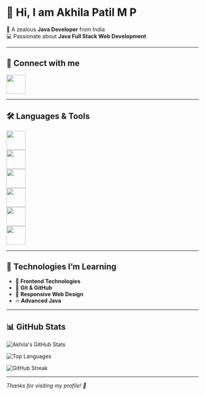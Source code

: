 # 👋 Hi, I am Akhila Patil M P



🎯 A zealous **Java Developer** from India  
💻 Passionate about **Java Full Stack Web Development** 


---



## 🔗 Connect with me  

<a href="https://www.linkedin.com/in/akhila-patil-m-p-546822255/" target="_blank">
  <img src="https://img.icons8.com/color/48/000000/linkedin.png" width="50" height="50"/>
</a>

---



## 🛠️ Languages & Tools  

<p align="left">
  <img src="https://img.icons8.com/color/48/000000/c-programming.png" width="50"/><br>
  <img src="https://img.icons8.com/color/48/000000/java-coffee-cup-logo.png" width="50"/><br>
  <img src="https://img.icons8.com/color/48/000000/html-5--v1.png" width="50"/><br>
  <img src="https://img.icons8.com/color/48/000000/css3.png" width="50"/><br>
  <img src="https://img.icons8.com/color/48/000000/javascript--v1.png" width="50"/><br>
  <img src="https://img.icons8.com/fluency/48/000000/mysql-logo.png" width="50"/><br>
</p>

---



## 🚀 Technologies I’m Learning  

- 🌱 **Frontend Technologies**  
- 💾 **Git & GitHub**  
- 🧩 **Responsive Web Design**  
- 🔥 **Advanced Java**

---


## 📊 GitHub Stats  

![Akhila's GitHub Stats](https://github-readme-stats.vercel.app/api?username=AKHILAPATILMP&show_icons=true&theme=radical)


![Top Languages](https://github-readme-stats.vercel.app/api/top-langs/?username=AKHILAPATILMP&layout=compact&theme=radical)


![GitHub Streak](https://streak-stats.demolab.com/?user=AKHILAPATILMP&theme=radical)

---




_Thanks for visiting my profile! 💙_
